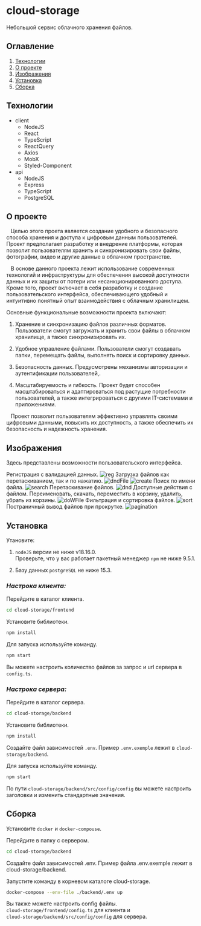 # **cloud-storage**

Небольшой сервис облачного хранения файлов.

## **Оглавление**

1. [Технологии](#технологии)
2. [О проекте](#о-проекте)
3. [Изображения](#изображения)
4. [Установка](#установка)
5. [Сборка](#сборка)

## **Технологии**

- client
  - NodeJS
  - React
  - TypeScript
  - ReactQuery
  - Axios
  - MobX
  - Styled-Component
- api
  - NodeJS
  - Express
  - TypeScript
  - PostgreSQL

## **О проекте**

&nbsp;&nbsp;&nbsp;Целью этого проета является создание удобного и безопасного способа хранения и доступа к цифровым данным пользователей. Проект предполагает разработку и внедрение платформы, которая позволит пользователям хранить и синхронизировать свои файлы, фотографии, видео и другие данные в облачном пространстве.

&nbsp;&nbsp;&nbsp;В основе данного проекта лежит использование современных технологий и инфраструктуры для обеспечения высокой доступности данных и их защиты от потери или несанкционированного доступа. Кроме того, проект включает в себя разработку и создание пользовательского интерфейса, обеспечивающего удобный и интуитивно понятный опыт взаимодействия с облачным хранилищем.

Основные функциональные возможности проекта включают:

1. Хранение и синхронизацию файлов различных форматов. Пользователи смогут загружать и хранить свои файлы в облачном хранилище, а также синхронизировать их.

2. Удобное управление файлами. Пользователи смогут создавать папки, перемещать файлы, выполнять поиск и сортировку данных.

3. Безопасность данных. Предусмотрены механизмы авторизации и аутентификации пользователей,.

4. Масштабируемость и гибкость. Проект будет способен масштабироваться и адаптироваться под растущие потребности пользователей, а также интегрироваться с другими IT-системами и приложениями.

&nbsp;&nbsp;&nbsp;Проект позволит пользователям эффективно управлять своими цифровыми данными, повысить их доступность, а также обеспечить их безопасность и надежность хранения.

## **Изображения**

Здесь представлены возможности пользовательского интерфейса.

Регистрация с валидацией данных.
![reg](https://github.com/Malarit/cloud-storage/blob/main/images/reg.gif)
Загрузка файлов как перетаскиванием, так и по нажатию.
![dndFile](https://github.com/Malarit/cloud-storage/blob/main/images/dndFile.gif)
![create](https://github.com/Malarit/cloud-storage/blob/main/images/create.gif)
Поиск по имени файла.
![search](https://github.com/Malarit/cloud-storage/blob/main/images/search.gif)
Перетаскивание файлов.
![dnd](https://github.com/Malarit/cloud-storage/blob/main/images/dnd.gif)
Доступные действия с файлом. Переименовать, скачать, переместить в корзину, удалить, убрать из корзины.
![doWFile](https://github.com/Malarit/cloud-storage/blob/main/images/doWFile.gif)
Фильтрация и сортировка файлов.
![sort](https://github.com/Malarit/cloud-storage/blob/main/images/sort.gif)
Постраничный вывод файлов при прокрутке.
![pagination](https://github.com/Malarit/cloud-storage/blob/main/images/pagination.gif)

## **Установка**

Утановите:

1. `nodeJS` версии не ниже v18.16.0.  
   Проверьте, что у вас работает пакетный менеджер `npm` не ниже 9.5.1.

2. Базу данных `postgreSQL` не ниже 15.3.

### **_Настрока клиента:_**

Перейдите в каталог клиента.

```bash
cd cloud-storage/frontend
```

Установите библиотеки.

```bash
npm install
```

Для запуска используйте команду.

```bash
npm start
```

Вы можете настроить количество файлов за запрос и url сервера в `config.ts`.

### **_Настрока сервера:_**

Перейдите в каталог сервера.

```bash
cd cloud-storage/backend
```

Установите библиотеки.

```bash
npm install
```

Создайте файл зависимостей `.env`. Пример `.env.exemple` лежит в `cloud-storage/backend`.

Для запуска используйте команду.

```bash
npm start
```

По пути `cloud-storage/backend/src/config/config` вы можете настроить заголовки и изменить стандартные значения.

## **Сборка**

Установите `docker` и `docker-compouse`.

Перейдите в папку с сервером.

```bash
cd cloud-storage/backend
```

Создайте файл зависимостей .env. Пример файла .env.exemple лежит в cloud-storage/backend.

Запустите команду в корневом каталоге cloud-storage.

```bash
docker-compose --env-file ./backend/.env up
```

Вы также можете настроить config файлы.  
`cloud-storage/frontend/config.ts` для клиента и  
`cloud-storage/backend/src/config/config` для сервера.

